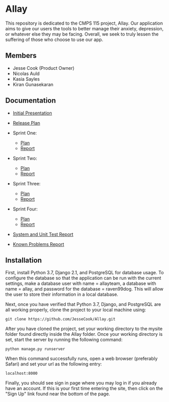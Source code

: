 # Allay
This repository is dedicated to the CMPS 115 project, Allay. Our application aims to give our users the tools to better manage their anxiety, depression, or whatever else they may be facing. Overall, we seek to truly lessen the suffering of those who choose to use our app.

## Members
* Jesse Cook (Product Owner)
* Nicolas Auld
* Kasia Sayles
* Kiran Gunasekaran

## Documentation
* [Initial Presentation](https://docs.google.com/presentation/d/e/2PACX-1vRtHKA2N8LWFV6sdEfLD3zroUJgq5eGwVA2lcFsgliu1qK_fHVg5U-WTm6bcNbNHrGift_MNBHJdUjd/pub?start=false&loop=false&delayms=3000)

* [Release Plan](https://github.com/JesseCook/Allay/blob/master/Documentation/ReleasePlan.md)

* Sprint One:
  * [Plan](https://github.com/JesseCook/Allay/blob/master/Documentation/SprintOnePlan.md)
  * [Report](https://github.com/JesseCook/Allay/blob/master/Documentation/SprintOneReport.md)
* Sprint Two:
  * [Plan](https://github.com/JesseCook/Allay/blob/master/Documentation/SprintTwoPlan.md)
  * [Report](https://github.com/JesseCook/Allay/blob/master/Documentation/SprintTwoReport.md)
* Sprint Three:
  * [Plan](https://github.com/JesseCook/Allay/blob/master/Documentation/SprintThreePlan.md)
  * [Report](https://github.com/JesseCook/Allay/blob/master/Documentation/SprintThreeReport.md)
* Sprint Four:
  * [Plan](https://github.com/JesseCook/Allay/blob/master/Documentation/SprintFourPlan.md)
  * [Report](https://github.com/JesseCook/Allay/blob/master/Documentation/SprintFourReport.md)
* [System and Unit Test Report](https://github.com/JesseCook/Allay/blob/master/Documentation/SystemAndUnitTestReport.md)
* [Known Problems Report](https://github.com/JesseCook/Allay/blob/master/Documentation/WorkingPrototypeKnownProblemsReport.md)

## Installation
First, install Python 3.7, Django 2.1, and PostgreSQL for database usage. To configure the database so that the application can be run with the current settings, make a database user with name = allayteam, a database with name = allay, and password for the database = raven99dog. This will allow the user to store their information in a local database.

Next, once you have verified that Python 3.7, Django, and PostgreSQL are all working properly, clone the project to your local machine using:
```
git clone https://github.com/JesseCook/Allay.git
```
After you have cloned the project, set your working directory to the mysite folder found directly inside the Allay folder. Once your working directory is set, start the server by running the following command:
```
python manage.py runserver
```
When this command successfully runs, open a web browser (preferably Safari) and set your url as the following entry:
```
localhost:8000
```
Finally, you should see sign in page where you may log in if you already have an account. If this is your first time entering the site, then click on the "Sign Up" link found near the bottom of the page.
